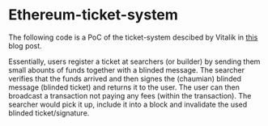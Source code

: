 # Ethereum-ticket-system
The following code is a PoC of the ticket-system descibed by Vitalik in [this](https://vitalik.ca/general/2023/01/20/stealth.html) blog post.

Essentially, users register a ticket at searchers (or builder) by sending them small abounts of funds together with a blinded message. The searcher verifies that the funds arrived and then signes the (chaumian) blinded message (blinded ticket) and returns it to the user. The user can then broadcast a transaction not paying any fees (within the transaction). The searcher would pick it up, include it into a block and invalidate the used blinded ticket/signature.

